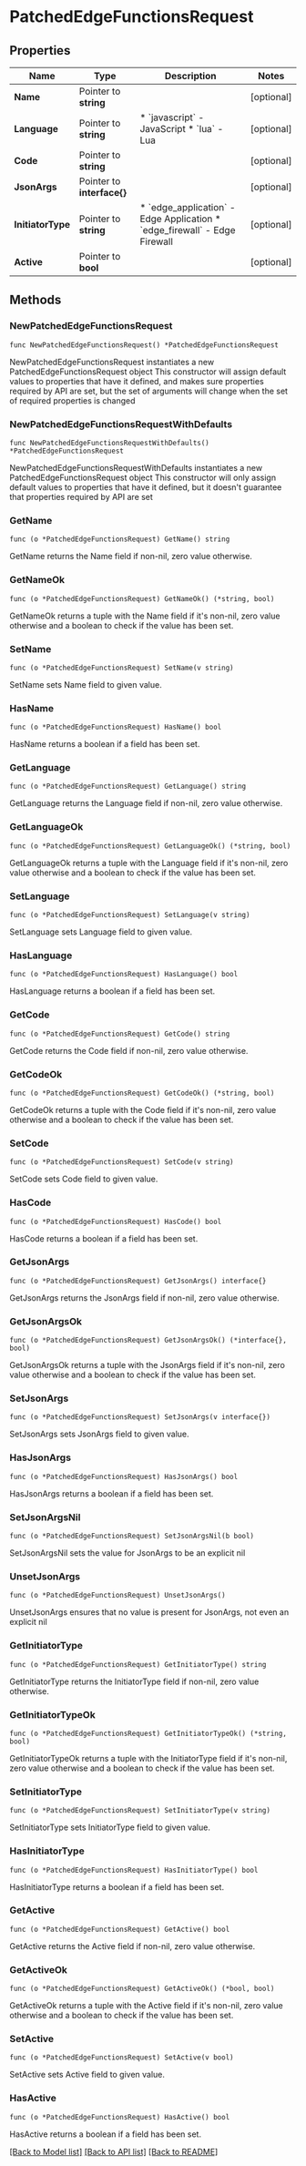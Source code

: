 # PatchedEdgeFunctionsRequest

## Properties

Name | Type | Description | Notes
------------ | ------------- | ------------- | -------------
**Name** | Pointer to **string** |  | [optional] 
**Language** | Pointer to **string** | * &#x60;javascript&#x60; - JavaScript * &#x60;lua&#x60; - Lua | [optional] 
**Code** | Pointer to **string** |  | [optional] 
**JsonArgs** | Pointer to **interface{}** |  | [optional] 
**InitiatorType** | Pointer to **string** | * &#x60;edge_application&#x60; - Edge Application * &#x60;edge_firewall&#x60; - Edge Firewall | [optional] 
**Active** | Pointer to **bool** |  | [optional] 

## Methods

### NewPatchedEdgeFunctionsRequest

`func NewPatchedEdgeFunctionsRequest() *PatchedEdgeFunctionsRequest`

NewPatchedEdgeFunctionsRequest instantiates a new PatchedEdgeFunctionsRequest object
This constructor will assign default values to properties that have it defined,
and makes sure properties required by API are set, but the set of arguments
will change when the set of required properties is changed

### NewPatchedEdgeFunctionsRequestWithDefaults

`func NewPatchedEdgeFunctionsRequestWithDefaults() *PatchedEdgeFunctionsRequest`

NewPatchedEdgeFunctionsRequestWithDefaults instantiates a new PatchedEdgeFunctionsRequest object
This constructor will only assign default values to properties that have it defined,
but it doesn't guarantee that properties required by API are set

### GetName

`func (o *PatchedEdgeFunctionsRequest) GetName() string`

GetName returns the Name field if non-nil, zero value otherwise.

### GetNameOk

`func (o *PatchedEdgeFunctionsRequest) GetNameOk() (*string, bool)`

GetNameOk returns a tuple with the Name field if it's non-nil, zero value otherwise
and a boolean to check if the value has been set.

### SetName

`func (o *PatchedEdgeFunctionsRequest) SetName(v string)`

SetName sets Name field to given value.

### HasName

`func (o *PatchedEdgeFunctionsRequest) HasName() bool`

HasName returns a boolean if a field has been set.

### GetLanguage

`func (o *PatchedEdgeFunctionsRequest) GetLanguage() string`

GetLanguage returns the Language field if non-nil, zero value otherwise.

### GetLanguageOk

`func (o *PatchedEdgeFunctionsRequest) GetLanguageOk() (*string, bool)`

GetLanguageOk returns a tuple with the Language field if it's non-nil, zero value otherwise
and a boolean to check if the value has been set.

### SetLanguage

`func (o *PatchedEdgeFunctionsRequest) SetLanguage(v string)`

SetLanguage sets Language field to given value.

### HasLanguage

`func (o *PatchedEdgeFunctionsRequest) HasLanguage() bool`

HasLanguage returns a boolean if a field has been set.

### GetCode

`func (o *PatchedEdgeFunctionsRequest) GetCode() string`

GetCode returns the Code field if non-nil, zero value otherwise.

### GetCodeOk

`func (o *PatchedEdgeFunctionsRequest) GetCodeOk() (*string, bool)`

GetCodeOk returns a tuple with the Code field if it's non-nil, zero value otherwise
and a boolean to check if the value has been set.

### SetCode

`func (o *PatchedEdgeFunctionsRequest) SetCode(v string)`

SetCode sets Code field to given value.

### HasCode

`func (o *PatchedEdgeFunctionsRequest) HasCode() bool`

HasCode returns a boolean if a field has been set.

### GetJsonArgs

`func (o *PatchedEdgeFunctionsRequest) GetJsonArgs() interface{}`

GetJsonArgs returns the JsonArgs field if non-nil, zero value otherwise.

### GetJsonArgsOk

`func (o *PatchedEdgeFunctionsRequest) GetJsonArgsOk() (*interface{}, bool)`

GetJsonArgsOk returns a tuple with the JsonArgs field if it's non-nil, zero value otherwise
and a boolean to check if the value has been set.

### SetJsonArgs

`func (o *PatchedEdgeFunctionsRequest) SetJsonArgs(v interface{})`

SetJsonArgs sets JsonArgs field to given value.

### HasJsonArgs

`func (o *PatchedEdgeFunctionsRequest) HasJsonArgs() bool`

HasJsonArgs returns a boolean if a field has been set.

### SetJsonArgsNil

`func (o *PatchedEdgeFunctionsRequest) SetJsonArgsNil(b bool)`

 SetJsonArgsNil sets the value for JsonArgs to be an explicit nil

### UnsetJsonArgs
`func (o *PatchedEdgeFunctionsRequest) UnsetJsonArgs()`

UnsetJsonArgs ensures that no value is present for JsonArgs, not even an explicit nil
### GetInitiatorType

`func (o *PatchedEdgeFunctionsRequest) GetInitiatorType() string`

GetInitiatorType returns the InitiatorType field if non-nil, zero value otherwise.

### GetInitiatorTypeOk

`func (o *PatchedEdgeFunctionsRequest) GetInitiatorTypeOk() (*string, bool)`

GetInitiatorTypeOk returns a tuple with the InitiatorType field if it's non-nil, zero value otherwise
and a boolean to check if the value has been set.

### SetInitiatorType

`func (o *PatchedEdgeFunctionsRequest) SetInitiatorType(v string)`

SetInitiatorType sets InitiatorType field to given value.

### HasInitiatorType

`func (o *PatchedEdgeFunctionsRequest) HasInitiatorType() bool`

HasInitiatorType returns a boolean if a field has been set.

### GetActive

`func (o *PatchedEdgeFunctionsRequest) GetActive() bool`

GetActive returns the Active field if non-nil, zero value otherwise.

### GetActiveOk

`func (o *PatchedEdgeFunctionsRequest) GetActiveOk() (*bool, bool)`

GetActiveOk returns a tuple with the Active field if it's non-nil, zero value otherwise
and a boolean to check if the value has been set.

### SetActive

`func (o *PatchedEdgeFunctionsRequest) SetActive(v bool)`

SetActive sets Active field to given value.

### HasActive

`func (o *PatchedEdgeFunctionsRequest) HasActive() bool`

HasActive returns a boolean if a field has been set.


[[Back to Model list]](../README.md#documentation-for-models) [[Back to API list]](../README.md#documentation-for-api-endpoints) [[Back to README]](../README.md)



